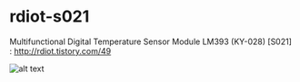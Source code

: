 # rdiot-s021
Multifunctional Digital Temperature Sensor Module LM393 (KY-028) [S021] : http://rdiot.tistory.com/49

![alt text](http://cfile5.uf.tistory.com/image/21107F4B57C958731C862A)
